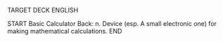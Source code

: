 TARGET DECK
ENGLISH

START
Basic
Calculator
Back: n. Device (esp. A small electronic one) for making mathematical calculations.
END
